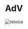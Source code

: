 # AdV
![relvice](https://user-images.githubusercontent.com/91532950/143581258-d13daa4b-cc04-4b96-aa24-0b3b0298ad20.png)
